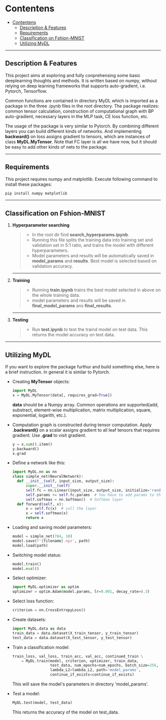# Contentens

- [Contentens](#contentens)
  - [Description \& Features](#description--features)
  - [Requirements](#requirements)
  - [Classification on Fshion-MNIST](#classification-on-fshion-mnist)
  - [Utilizing MyDL](#utilizing-mydl)

***
## Description & Features

This project aims at exploring and fully conprehensing some basic deeplearning thoughts and methods. It is written based on numpy, without relying on deep learning frameworks that supports auto-gradient, i.e. Pytorch, Tensorflow.

Common functions are contained in directory MyDL which is imported as a package in the three .ipynb files in the root directory. The package realizes: common tensor calculation, construction of computational graph with BP auto-gradient, necessary layers in the MLP task, CE loss function, etc.

The usage of the package is very similar to Pytorch. By combining different layers you can build different kinds of networks. And implementing **backward()** on loss assigns gradient to tensors, which are instances of class **MyDL.MyTensor**. Note that FC layer is all we have now, but it should be easy to add other kinds of nets to the package.

***

## Requirements

This project requires numpy and matplotlib. Execute following command to install these packages:

```cmd
pip install numpy matplotlib
```

***

## Classification on Fshion-MNIST

1. **Hyperparameter searching**

    > - In the root dir find **search_hyperparams.ipynb**.
    > - Running this file splits the training data into training set and validation set in 5:1 ratio, and trains the model with different hyperparameters.
    > - Model parameters and results will be automatically saved in **model_params** and **results**. Best model is selected based on validation accuracy.

    ***

2. **Training**

    > - Running **train.ipynb** trains the best model selected in above on the whole training data.
    > - model parameters and results will be saved in **final_model_params** ans **final_results**.

    ***

3. **Testing**

    > - Run **test.ipynb** to test the traind model on test data. This returns the model accuracy on test data.

***

## Utilizing MyDL

If you want to explore the package furthur and build something else, here is a brief instruction. In general it is similar to Pytorch.

- Creating **MyTensor** objects:
  
    ```Python
    import MyDL
    x = MyDL.MyTensor(data[, requires_grad=True])
    ```

    **data** should be a Numpy array.
    Common operations are supported(add, substract, element-wise multiplication, matrix multiplication, square, exponential, logarith, etc.).
- Computation graph is constructed during tensor computation. Apply **.backward()** on a scalar assigns gradient to all leaf tensors that requires gradient. Use **.grad** to visit gradient.

    ```Python
    y = x.sum().item()
    y.backward()
    x.grad
    ```

- Define a network like this:
  
  ```Python
  import MyDL.nn as nn
  class simple_net(NeuralNetwork):
    def __init__(self, input_size, output_size):
        super.__init__(self)
        self.fc = nn.Linear(input_size, output_size, initialize='random')  # FC layer
        self.params += self.fc.params  # You have to add params to the network manually
        self.softmax = nn.Softmax()  # Softmax layer
    def forward(self, x):
        x = self.fc(x)  # call the layer
        x = self.softmax(x)
        return x
  ```

- Loading and saving model parameters:

    ```Python
    model = simple_net(784, 10)
    model.save(f'{filename}.npz', path)
    model.load(path)
    ```

- Switching model status:

    ```Python
    model.train()
    model.eval()
    ```

- Select optimizer:

    ```Python
    import MyDL.optimizer as optim
    optimizer = optim.Adam(model.params, lr=0.001, decay_rate=0.3)
    ```

- Select loss function:

    ```Python
    criterion = nn.CrossEntropyLoss()
    ```

- Create datasets:

    ```Python
    import MyDL.data as data
    train_data = data.dataset(X_train_tensor, y_train_tensor)
    test_data = data.dataset(X_test_tensor, y_test_tensor)
    ```

- Train a classification model:

    ```Python
    train_loss, val_loss, train_acc, val_acc, continued_train \
        = MyDL.train(model, criterion, optimizer, train_data, 
                     test_data, num_epochs=num_epochs, batch_size=256, 
                     lambda_L2=lambda_L2, path='model_params', 
                     continue_if_exists=continue_if_exists)
    ```

    This will save the model's parameters in directory 'model_params'.

- Test a model:

    ```Python
    MyDL.test(model, test_data)
    ```

    This returns the accuracy of the model on test_data.

